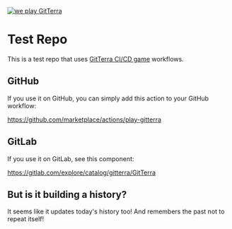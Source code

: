 [![we play GitTerra](https://github.com/GitTerraGame/TestRepo/actions/workflows/gitterra.yml/badge.svg)](https://github.com/GitTerraGame/TestRepo/actions/workflows/gitterra.yml)

# Test Repo

This is a test repo that uses [GitTerra CI/CD game](https://gitterra.com/) workflows.

## GitHub

If you use it on GitHub, you can simply add this action to your GitHub workflow:

https://github.com/marketplace/actions/play-gitterra

## GitLab

If you use it on GitLab, see this component:

https://gitlab.com/explore/catalog/gitterra/GitTerra

## But is it building a history?

It seems like it updates today's history too!
And remembers the past not to repeat itself!

